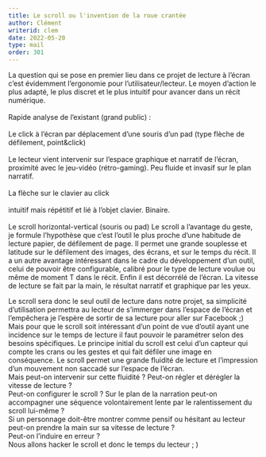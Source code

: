 ```yaml
---
title: Le scroll ou l'invention de la roue crantée
author: Clément
writerid: clem
date: 2022-05-20
type: mail
order: 301
---
```

La question qui se pose en premier lieu dans ce projet de lecture à l’écran c’est évidemment l’ergonomie pour l’utilisateur/lecteur. Le moyen d’action le plus adapté, le plus discret et le plus intuitif pour avancer dans un récit numérique. \
\
Rapide analyse de l’existant (grand public) : \
\
Le click à l’écran par déplacement d’une souris d’un pad 
(type flèche de défilement, point&click) \
\
Le lecteur vient intervenir sur l’espace graphique et narratif de l’écran, proximité avec le jeu-vidéo (rétro-gaming). Peu fluide et invasif sur le plan narratif. \
\
La flèche sur le clavier au click \
\
intuitif mais répétitif et lié à l’objet clavier. Binaire. \
\
Le scroll horizontal-vertical (souris ou pad) 
Le scroll a l’avantage du geste, je formule l’hypothèse que c’est l’outil le plus proche d’une habitude de lecture papier, de défilement de page. Il permet une grande souplesse et latitude sur le défilement des images, des écrans, et sur le temps du récit. Il a un autre avantage intéressant dans le cadre du développement d’un outil, celui de pouvoir être configurable, calibré pour le type de lecture voulue ou même de moment T dans le récit. Enfin il est décorrélé de l’écran. La vitesse de lecture se fait par la main, le résultat narratif et graphique par les yeux. 

Le scroll sera donc le seul outil de lecture dans notre projet, sa simplicité d’utilisation permettra au lecteur de s’immerger dans l’espace de l’écran et l’empêchera je l’espère de sortir de sa lecture pour aller sur Facebook ;) 
Mais pour que le scroll soit intéressant d’un point de vue d’outil ayant une incidence sur le temps de lecture il faut pouvoir le paramétrer selon des besoins spécifiques. Le principe initial du scroll est celui d’un capteur qui compte les crans ou les gestes et qui fait défiler une image en conséquence. Le scroll permet une grande fluidité de lecture et l’impression d’un mouvement non saccadé sur l’espace de l’écran.\
Mais peut-on intervenir sur cette fluidité ? 
Peut-on régler et dérégler la vitesse de lecture ?\
Peut-on configurer le scroll ? 
Sur le plan de la narration peut-on accompagner une séquence volontairement lente par le ralentissement du scroll lui-même ?\
Si un personnage doit-être montrer comme pensif ou hésitant au lecteur peut-on prendre la main sur sa vitesse de lecture ?\
Peut-on l’induire en erreur ?\
Nous allons hacker le scroll et donc le temps du lecteur ; )